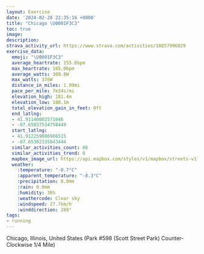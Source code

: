 ```yaml
---
layout: Exercise
date: '2024-02-28 22:35:16 +0000'
title: "Chicago \U0001F3C3"
toc: true
image:
description:
strava_activity_url: https://www.strava.com/activities/10857996029
exercise_data:
  emoji: "\U0001F3C3"
  average_heartrate: 155.6bpm
  max_heartrate: 165.0bpm
  average_watts: 309.8W
  max_watts: 376W
  distance_in_miles: 1.99mi
  pace_per_mile: 7m34s/mi
  elevation_high: 181.4m
  elevation_low: 180.1m
  total_elevation_gain_in_feet: 0ft
  end_latlng:
  - 41.91140002571046
  - -87.65037534758449
  start_latlng:
  - 41.912259086966515
  - -87.65302335843444
  similar_activities_count: 86
  similar_activities_trend: 0
  mapbox_image_url: https://api.mapbox.com/styles/v1/mapbox/streets-v11/static/path-5+787af2-1.0(g%7Bx~Fbl~uO%3FiAMqADMXk%40b%40g%40v%40kALcAFyALqBBAZ%3FEkE%3FmDEmAAiA%40o%40EeBDm%40Co%40%40m%40C_A%3FcAFMLEZD%5CAn%40%40HBBDBR%40d%40Aj%40B%60%40CzABXDTLRHFVH~%40%3FXETKT%5BDc%40GyCAOKUMSSIw%40Bk%40FKDMNITC%5E%40dCD%60%40BNFJNNPDb%40%3Fz%40GTMP%5B%40a%40AiCEc%40IUUSSE%5B%3Fy%40JQFMNIRALBrCB%60%40DTRVNFrACLARMPYDOEqDI_%40QWKEKCm%40%3Fe%40FWHORK%5CAXBd%40BzBDLLRNLRDvAGTQR%5B%40e%40G%7DCCOKUGIQKYCa%40DgA%3FQEWMUF%5BCs%40%40GBCDAb%40Dv%40%40rBDjAGfA%3F%7C%40Dr%40%3F~K%3FXCBS%40EV%3FfA),pin-s-s+e5b22e(-87.65138,41.91172),pin-s-f+89ae00(-87.64868999999997,41.91099999999999)/auto/800x800?access_token=pk.eyJ1Ijoiam9zaGJlY2ttYW4iLCJhIjoiY205eWR2aDd1MWZ6djJrbXc4a3M0bWZleiJ9.XiG9OWkNcZk2QzjJbxLB4A
  weather:
    :temperature: "-0.7°C"
    :apparent_temperature: "-8.3°C"
    :precipitation: 0.0mm
    :rain: 0.0mm
    :humidity: 36%
    :weathercode: Clear sky
    :windspeed: 27.7km/h
    :winddirection: 288°
tags:
- running
---
```

Chicago, Illinois, United States (Park #598 (Scott Street Park) Counter-Clockwise 1/4 Mile)
